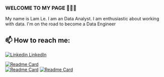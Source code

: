 ### WELCOME TO MY PAGE 👋👋👋
My name is Lam Le. I am an Data Analyst. I am enthusiastic about working with data. I'm on the road to become a Data Engineer<br>

## 📫 How to reach me:

[![Linkedin](https://i.stack.imgur.com/gVE0j.png) LinkedIn](https://www.linkedin.com/in/lamlv723/)

[![Readme Card](https://github-readme-stats.vercel.app/api/pin/?username=lamlv723&repo=data_warehouse_project&theme=radical)](https://github.com/lamlv723/data_warehouse_project)<br/>
[![Readme Card](https://github-readme-stats.vercel.app/api/pin/?username=lamlv723&repo=JavaScript_course_project&theme=merko)](https://github.com/lamlv723/JavaScript_course_project)
[![Readme Card](https://github-readme-stats.vercel.app/api/pin/?username=lamlv723&repo=html_css_project&theme=dark)](https://github.com/lamlv723/html_css_project)